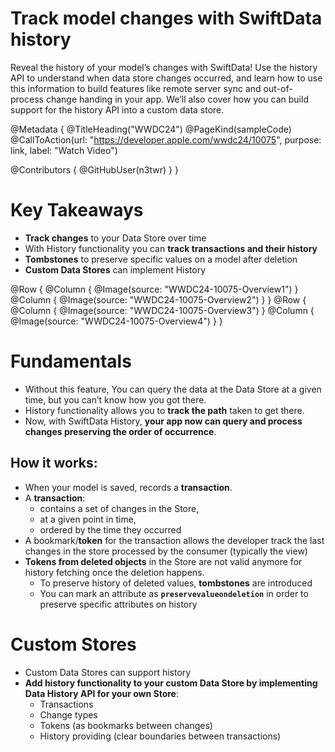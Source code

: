 # Track model changes with SwiftData history

Reveal the history of your model’s changes with SwiftData! Use the history API to understand when data store changes occurred, and learn how to use this information to build features like remote server sync and out-of-process change handing in your app. We’ll also cover how you can build support for the history API into a custom data store.

@Metadata {
   @TitleHeading("WWDC24")
   @PageKind(sampleCode)
   @CallToAction(url: "https://developer.apple.com/wwdc24/10075", purpose: link, label: "Watch Video")

   @Contributors {
      @GitHubUser(n3twr)
   }
}







# Key Takeaways

- **Track changes** to your Data Store over time
- With History functionality you can **track transactions and their history**
- **Tombstones** to preserve specific values on a model after deletion
- **Custom Data Stores** can implement History

@Row {
   @Column {
      @Image(source: "WWDC24-10075-Overview1")
   }
   @Column {
      @Image(source: "WWDC24-10075-Overview2")
   }
}
@Row {
   @Column {
      @Image(source: "WWDC24-10075-Overview3")
   }
   @Column {
      @Image(source: "WWDC24-10075-Overview4")
   }
}


# Fundamentals

- Without this feature, You can query the data at the Data Store at a given time, but you can’t know how you got there.
- History functionality allows you to **track the path** taken to get there.
- Now, with SwiftData History, **your app now can query and process changes preserving the order of occurrence**.

## How it works:

- When your model is saved, records a **transaction**.
- A **transaction**:
    - contains a set of changes in the Store,
    - at a given point in time, 
    - ordered by the time they occurred
- A bookmark/**token** for the transaction allows the developer track the last changes in the store processed by the consumer (typically the view)
- **Tokens from deleted objects** in the Store are not valid anymore for history fetching once the deletion happens.
    - To preserve history of deleted values, **tombstones** are introduced
    - You can mark an attribute as **```preservevalueondeletion```** in order to preserve specific attributes on history


# Custom Stores

- Custom Data Stores can support history
- **Add history functionality to your custom Data Store by implementing Data History API for your own Store**:
    - Transactions
    - Change types
    - Tokens (as bookmarks between changes)
    - History providing (clear boundaries between transactions)

